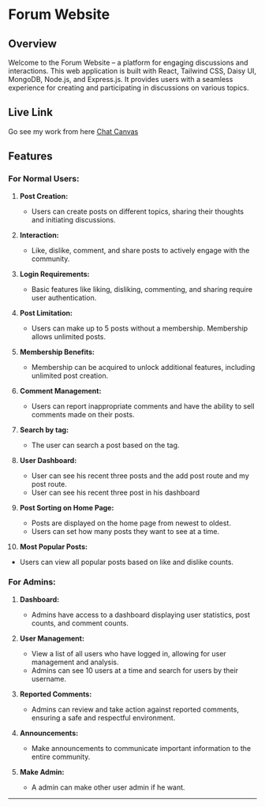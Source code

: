 # Forum Website

## Overview

Welcome to the Forum Website – a platform for engaging discussions and interactions. This web application is built with React, Tailwind CSS, Daisy UI, MongoDB, Node.js, and Express.js. It provides users with a seamless experience for creating and participating in discussions on various topics.

## Live Link

Go see my work from here [Chat Canvas](https://chat-canvas-725c3.web.app)

## Features

### For Normal Users:

1. **Post Creation:**

   - Users can create posts on different topics, sharing their thoughts and initiating discussions.

2. **Interaction:**

   - Like, dislike, comment, and share posts to actively engage with the community.

3. **Login Requirements:**

   - Basic features like liking, disliking, commenting, and sharing require user authentication.

4. **Post Limitation:**

   - Users can make up to 5 posts without a membership. Membership allows unlimited posts.

5. **Membership Benefits:**

   - Membership can be acquired to unlock additional features, including unlimited post creation.

6. **Comment Management:**

   - Users can report inappropriate comments and have the ability to sell comments made on their posts.

7. **Search by tag:**

   - The user can search a post based on the tag.

8. **User Dashboard:**

   - User can see his recent three posts and the add post route and my post route.
   - User can see his recent three post in his dashboard

9. **Post Sorting on Home Page:**

   - Posts are displayed on the home page from newest to oldest.
   - Users can set how many posts they want to see at a time.

10. **Most Popular Posts:**

- Users can view all popular posts based on like and dislike counts.

### For Admins:

1. **Dashboard:**

   - Admins have access to a dashboard displaying user statistics, post counts, and comment counts.

2. **User Management:**

   - View a list of all users who have logged in, allowing for user management and analysis.
   - Admins can see 10 users at a time and search for users by their username.

3. **Reported Comments:**

   - Admins can review and take action against reported comments, ensuring a safe and respectful environment.

4. **Announcements:**

   - Make announcements to communicate important information to the entire community.

5. **Make Admin:**
   - A admin can make other user admin if he want.

---
